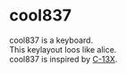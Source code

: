 # cool837

cool837 is a keyboard.
<br>
This keylayout loos like alice.
<br>
cool837 is inspired by [C-13X](https://github.com/flurples/C-13X).
